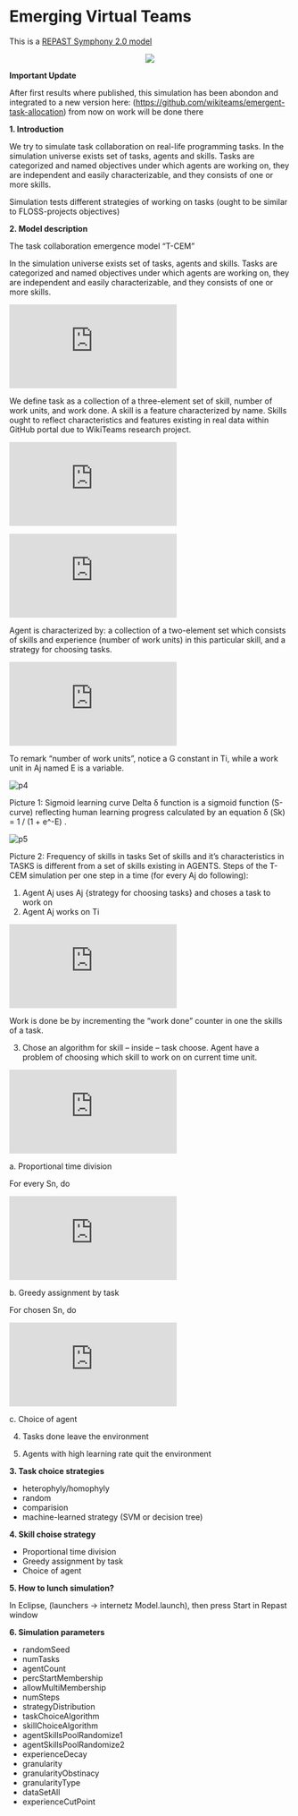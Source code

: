 # Emerging Virtual Teams

This is a [REPAST Symphony 2.0 model](http://repast.sourceforge.net/repast_simphony.html)

<p align="center"><img src="http://wikiteams.pl/inne/coin.jpg" /></p>

**Important Update**

After first results where published, this simulation has been abondon and integrated to a new version here:
(https://github.com/wikiteams/emergent-task-allocation)
from now on work will be done there

**1. Introduction**

We try to simulate task collaboration on real-life programming tasks. 
In the simulation universe exists set of tasks, agents and skills. 
Tasks are categorized and named objectives under which agents are working on, 
they are independent and easily characterizable, and they consists of one or more skills.

Simulation tests different strategies of working on tasks (ought to be similar to FLOSS-projects objectives)

**2. Model description**

The task collaboration emergence model “T-CEM”

In the simulation universe exists set of tasks, agents and skills. Tasks are categorized and named objectives under which agents are working on, they are independent and easily characterizable, and they consists of one or more skills.

![p1](http://latex.codecogs.com/gif.latex?%5C%5C%5B1mm%5D%20T_%7Bi%7D%20%3D%20TASKS%20%5C%5C%5B1mm%5D%20A_%7Bj%7D%20%3D%20AGENTS%20%5C%5C%5B1mm%5D%20S_%7Bk%7D%20%3D%20SKILLS%20%5C%5C%5B1mm%5D "p1")

We define task as a collection of a three-element set of skill, number of work units, and work done. A skill is a feature characterized by name. Skills ought to reflect characteristics and features existing in real data within GitHub portal due to WikiTeams research project. 

![p2](http://latex.codecogs.com/gif.latex?T_%7Bi%7D%20%3D%20%5C%7B%20s_%7Be%7D%5E%7BT_%7Bi%7D%7D%2C%20G_%7Be%7D%5E%7BS%5E%7BT_%7Bi%7D%7D%7D%2C%20W%5E%7BS%5E%7BT_%7Bi%7D%7D%7D%5C%7D "p2")

![p2a](http://latex.codecogs.com/gif.latex?S_%7Bk%7D%20%3D%20%3Cname%3E "p2a")

Agent is characterized by: a collection of a two-element set which consists of skills and experience (number of work units) in this particular skill, and a strategy for choosing tasks. 

![p3](http://latex.codecogs.com/gif.latex?A_%7Bj%7D%20%3D%20%5C%7B%3CS_%7Be%7D%5E%7BA%5E%7Bj%7D%7D%2C%20E_%7Be%7D%5E%7BS%5E%7BA%5E%7Bj%7D%7D%7D%3E%5C%7D%2C%20%22STRATEGY%20%5C%20FOR%20%5C%20CHOOSING%20%5C%20TASKS%22 "p3")

To remark “number of work units”, notice a G constant in Ti, while a work unit in Aj named E is a variable.

![p4](http://wikiteams.pl/inne/p4.png "p4")

Picture 1: Sigmoid learning curve
Delta δ function is a sigmoid function (S-curve) reflecting human learning progress calculated by an equation δ (Sk) = 1 / (1 + e^-E) . 

![p5](http://wikiteams.pl/inne/p5.png "p5")

Picture 2: Frequency of skills in tasks
Set of skills and it’s characteristics in TASKS is different from a set of skills existing in AGENTS.
Steps of the T-CEM simulation per one step in a time (for every Aj do following):

1.	Agent Aj uses Aj {strategy for choosing tasks} and choses a task to work on
2.	Agent Aj works on Ti

   ![p6](http://latex.codecogs.com/gif.latex?T_%7Bi%7D%20%5Ccap%20A_%7Bj%7D%20%3D%20%5C%7BS_%7Bn%7D%5C%7D_%7Bn%3D1%7D%5E%7BN%7D "p6")

   Work is done be by incrementing the “work done” counter in one the skills of a task.

3.	Chose an algorithm for skill – inside – task choose. Agent have a problem of choosing which skill to work on on current time unit.

   ![p7](http://latex.codecogs.com/gif.latex?%5Calpha%20%3D%20%5Cfrac%7B1%7D%7BN%7D "p7")

   a.	Proportional time division

   For every Sn, do

   ![p8](http://latex.codecogs.com/gif.latex?%5C%5C%5B1mm%5D%20W%5E%7BS_%7Bn%7D%7D%20%3D%20W%5E%7BS_%7Bn%7D%7D%20&plus;%201%20%5Ccdot%20%5Calpha%20%5Ccdot%20%5Cdelta%28E%29%20%5C%5C%5B1mm%5D%20E%5E%7BS_%7Bn%7D%7D%20%3D%20E%5E%7BS_%7Bn%7D%7D%20&plus;%201%20%5Ccdot%20%5Calpha "p8")

   b.	Greedy assignment by task

   For chosen Sn, do

   ![p9](http://latex.codecogs.com/gif.latex?%5C%5C%5B1mm%5D%20W%5E%7BS_%7Bn%7D%7D%20%3D%20W%5E%7BS_%7Bn%7D%7D%20&plus;%201%20%5Ccdot%20%5Cdelta%28E%29%20%5C%5C%5B1mm%5D%20E%5E%7BS_%7Bn%7D%7D%20%3D%20E%5E%7BS_%7Bn%7D%7D%20&plus;%201 "p9")

   c.	Choice of agent

4.	Tasks done leave the environment

5.	Agents with high learning rate quit the environment



**3. Task choice strategies**

* heterophyly/homophyly
* random
* comparision
* machine-learned strategy (SVM or decision tree)


**4. Skill choise strategy**

* Proportional time division
* Greedy assignment by task
* Choice of agent


**5. How to lunch simulation?**

In Eclipse, (launchers -> internetz Model.launch), then press Start in Repast window

**6. Simulation parameters**

* randomSeed
* numTasks
* agentCount
* percStartMembership
* allowMultiMembership
* numSteps
* strategyDistribution
* taskChoiceAlgorithm
* skillChoiceAlgorithm
* agentSkillsPoolRandomize1
* agentSkillsPoolRandomize2
* experienceDecay
* granularity
* granularityObstinacy
* granularityType
* dataSetAll
* experienceCutPoint
